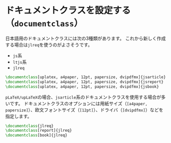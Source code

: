 # ドキュメントクラスを設定する（``documentclass``）

日本語用のドキュメントクラスには次の3種類があります。
これから新しく作成する場合は``jlreq``を使うのがよさそうです。

- ``js``系
- ``ltjs``系
- ``jlreq``

```latex
\documentclass[uplatex, a4paper, 12pt, papersize, dvipdfmx]{jsarticle}
\documentclass[uplatex, a4paper, 12pt, papersize, dvipdfmx]{jsreport}
\documentclass[uplatex, a4paper, 12pt, papersize, dvipdfmx]{jsbook}
```

``pLaTeX/upLaTeX``の場合、``jsarticle``系のドキュメントクラスを使用する場合が多いです。
ドキュメントクラスのオプションには用紙サイズ（``[a4paper, papersize]``）、欧文フォントサイズ（``[12pt]``）、ドライバ（``[dvipdfmx]``）などを指定します。

```latex
\documentclass{jlreq}
\documentclass[report]{jlreq}
\documentclass[book]{jlreq}
```
